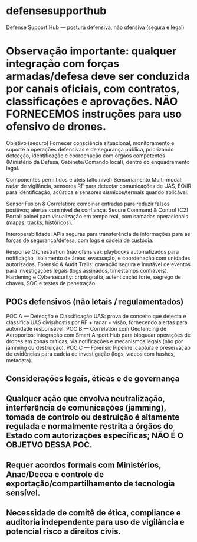 # defensesupporthub
Defense Support Hub — postura defensiva, não ofensiva (segura e legal)

# Observação importante: qualquer integração com forças armadas/defesa deve ser conduzida por canais oficiais, com contratos, classificações e aprovações. NÃO FORNECEMOS instruções para uso ofensivo de drones.

Objetivo (seguro)
Fornecer consciência situacional, monitoramento e suporte a operações defensivas e de segurança pública, priorizando detecção, identificação e coordenação com órgãos competentes (Ministério da Defesa, Gabinete/Comando local), dentro do enquadramento legal.

Componentes permitidos e úteis (alto nível)
Sensoriamento Multi-modal: radar de vigilância, sensores RF para detectar comunicações de UAS, EO/IR para identificação, acústica e sensores sísmicos/termais quando aplicável.

Sensor Fusion & Correlation: combinar entradas para reduzir falsos positivos; alertas com nível de confiança.
Secure Command & Control (C2) Portal: painel para visualização em tempo real, com camadas operacionais (mapas, tracks, históricos).

Interoperabilidade: APIs seguras para transferência de informações para as forças de segurança/defesa, com logs e cadeia de custódia.

Response Orchestration (não ofensiva): playbooks automatizados para notificação, isolamento de áreas, evacuação, e coordenação com unidades autorizadas.
Forensic & Audit Trails: gravação segura e imutável de eventos para investigações legais (logs assinados, timestamps confiáveis).
Hardening e Cybersecurity: criptografia, autenticação forte, segrego de chaves, SOC e testes de penetração.

## POCs defensivos (não letais / regulamentados)

POC A — Detecção e Classificação UAS: prova de conceito que detecta e classifica UAS civis/hostis por RF + radar + visão, fornecendo alertas para autoridade responsável.
POC B — Correlation com Geofencing de Aeroportos: integração com Smart Airport Hub para bloquear operações de drones em zonas críticas, via notificações e mecanismos legais (não por jamming ou destruição).
POC C — Forensic Pipeline: captura e preservação de evidências para cadeia de investigação (logs, vídeos com hashes, metadata).

## Considerações legais, éticas e de governança

## Qualquer ação que envolva neutralização, interferência de comunicações (jamming), tomada de controlo ou destruição é altamente regulada e normalmente restrita a órgãos do Estado com autorizações específicas; NÃO É O OBJETVO DESSA POC.
## Requer acordos formais com Ministérios, Anac/Decea e controle de exportação/compartilhamento de tecnologia sensível.
## Necessidade de comitê de ética, compliance e auditoria independente para uso de vigilância e potencial risco a direitos civis.
